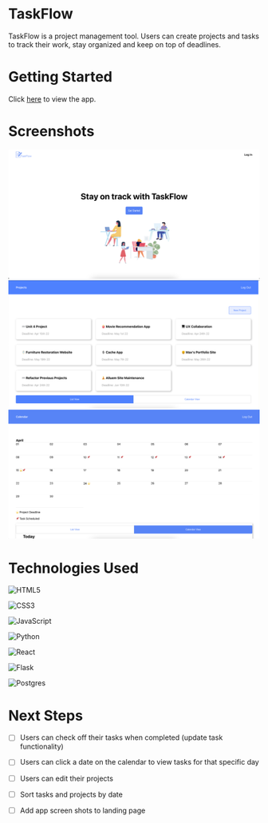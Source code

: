 # TaskFlow  

TaskFlow is a project management tool. Users can create projects and tasks to track their work, stay organized and keep on top of deadlines.

# Getting Started

Click [here](https://taskflow-am.netlify.app/) to view the app. 


# Screenshots
![landing](public/landing.png)
![projects](public/project-list.png)  
![calendar](public/calendar.png)  
  



# Technologies Used

  ![HTML5](https://img.shields.io/badge/html5-%23E34F26.svg?style=for-the-badge&logo=html5&logoColor=white)

  ![CSS3](https://img.shields.io/badge/css3-%231572B6.svg?style=for-the-badge&logo=css3&logoColor=white)

  ![JavaScript](https://img.shields.io/badge/javascript-%23323330.svg?style=for-the-badge&logo=javascript&logoColor=%23F7DF1E)

  ![Python](https://img.shields.io/badge/python-3670A0?style=for-the-badge&logo=python&logoColor=ffdd54)

  ![React](https://img.shields.io/badge/React-20232A?style=for-the-badge&logo=react&logoColor=61DAFB)

  ![Flask](https://img.shields.io/badge/flask-%23000.svg?style=for-the-badge&logo=flask&logoColor=white)

  ![Postgres](https://img.shields.io/badge/postgres-%23316192.svg?style=for-the-badge&logo=postgresql&logoColor=white)



# Next Steps

- [ ] Users can check off their tasks when completed (update task functionality)
- [ ] Users can click a date on the calendar to view tasks for that specific day
- [ ] Users can edit their projects
- [ ] Sort tasks and projects by date
- [ ] Add app screen shots to landing page 

